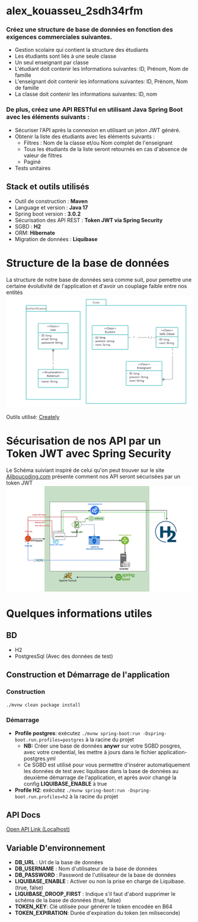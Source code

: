 # alex_kouasseu_2sdh34rfm

### Créez une structure de base de données en fonction des exigences commerciales suivantes.

- Gestion scolaire qui contient la structure des étudiants
- Les étudiants sont liés à une seule classe
- Un seul enseignant par classe
- L'étudiant doit contenir les informations suivantes: ID, Prénom, Nom de famille
- L'enseignant doit contenir les informations suivantes: ID, Prénom, Nom de famille
- La classe doit contenir les informations suivantes: ID, nom

### De plus, créez une API RESTful en utilisant Java Spring Boot avec les éléments suivants :

- Sécuriser l'API après la connexion en utilisant un jeton JWT généré.
- Obtenir la liste des étudiants avec les éléments suivants :
  - Filtres : Nom de la classe et/ou Nom complet de l'enseignant
  - Tous les étudiants de la liste seront retournés en cas d'absence de valeur de filtres
  - Paginé
- Tests unitaires


## Stack et outils utilisés
- Outil de construction : **Maven**
- Language et version : **Java 17**
- Spring boot version : **3.0.2** 
- Sécurisation des API REST : **Token JWT via Spring Security**
- SGBD : **H2**
- ORM: **Hibernate**
- Migration de données : **Liquibase**

# Structure de la base de données
La structure de notre base de données sera comme suit, pour pemettre une certaine évolutivité de l'application et d'avoir un couplage faible entre nos entités
![](Anywr.png "Diagramme de classe")

Outils utilisé: [Creately](https://app.creately.com/)

# Sécurisation de nos API par un Token JWT avec Spring Security
Le Schéma suiviant inspiré de celui qu'on peut trouver sur le site [Aliboucoding.com](https://aliboucoding.com/p/securing-your-spring-boot-3-0-applications-with-json-web-tokens-jwt) présente comment nos API seront sécurisées par un token JWT
![](How_JWT_Secure_our_API_H2.png "How JWT Secure our API")

# Quelques informations utiles


## BD
- H2
- PostgresSql (Avec des données de test)

## Construction et Démarrage de l'application

### Construction

``./mvnw clean package install``

### Démarrage

- **Profile postgres**: exécutez ``./mvnw spring-boot:run -Dspring-boot.run.profiles=postgres`` à la racine du projet
    - **NB:** Créer une base de données **anywr** sur votre SGBD posgres, avec votre credential, les mettre à jours dans le fichier application-postgres.yml
    - Ce SGBD est utilisé pour vous permettre d'insérer automatiquement les données de test avec liquibase dans la base de données au deuxième démarrage de l'application, et après avoir changé la config **LIQUIBASE_ENABLE** à true
- **Profile H2**: exécutez ``./mvnw spring-boot:run -Dspring-boot.run.profiles=h2`` à la racine du projet

## API Docs
  [Open API Link (Localhost)](http://localhost:8008/swagger-ui/index.html)

## Variable D'environnement
- **DB_URL** : Url de la base de données
- **DB_USERNAME** : Nom d'utilisateur de la base de données
- **DB_PASSWORD** : Password de l'utilisateur de la base de données
- **LIQUIBASE_ENABLE** : Activer ou non la prise en charge de Liquibase. (true, false)
- **LIQUIBASE_DROOP_FIRST** : Indique s'il faut d'abord supprimer le schéma de la base de données (true, false)
- **TOKEN_KEY**: Clé utilisée pour générer le token encodée en B64
- **TOKEN_EXPIRATION**: Durée d'expiration du token (en miliseconde)